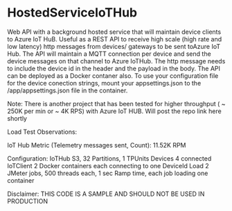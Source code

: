 # HostedServiceIoTHub
Web API with a  background hosted service that will maintain device clients to Azure IoT HuB. Useful as a REST API to receive high scale (high rate and low latency) http messages from devices/ gateways to be sent toAzure IoT Hub. The API will maintain a MQTT connection per device and send the device messages on that channel to Azure IoTHub. The http message needs to include  the device id in the header and the payload in the body. The API can be deployed as a Docker contaner also. To use your configuration file for the device conection strings, mount your appsettings.json to the /app/appsettings.json file in the container.

Note: There is another  project that has been tested for higher throughput ( ~ 250K per min or ~ 4K RPS) with Azure IoT HUB.
Will post the repo link here shortly

Load Test Observations:

IoT Hub Metric (Telemetry messages sent, Count):
11.52K RPM 

Configuration:
IoTHub    S3, 32 Partitions, 1 TPUnits
Devices    4  connected
IoTClient  2  Docker containers each connecting to one DeviceId 
Load       2  JMeter jobs, 500 threads each, 1 sec Ramp time, each job loading one container 

Disclaimer:
THIS CODE IS A SAMPLE AND SHOULD NOT BE USED IN PRODUCTION
